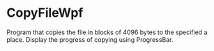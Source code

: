 # CopyFileWpf
Program that copies the file in blocks of 4096 bytes to the specified a place. Display the progress of copying using ProgressBar.
